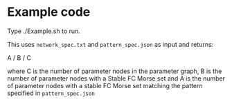 # Example code

Type 
./Example.sh
to run.

This uses `network_spec.txt` and `pattern_spec.json` as input and returns:

A / B / C

where C is the number of parameter nodes in the parameter graph,
      B is the number of parameter nodes with a Stable FC Morse set
  and A is the number of parameter nodes with a stable FC Morse set
           matching the pattern specified in `pattern_spec.json`

